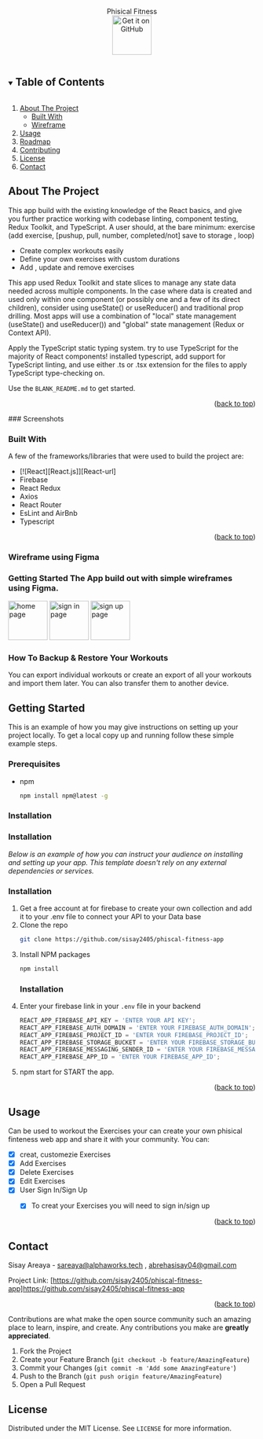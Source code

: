 <!-- PROJECT -->
  <p align="center">
   Phisical Fitness
    <br />
    <a href="https://github.com/blockbasti/just_another_workout_timer/releases/latest">
        <img src="/assets/images/github.png"
        alt="Get it on GitHub"
             height="80"></a>
    <br />
<!-- TABLE OF CONTENTS -->
<details open="open">
  <summary><h2 style="display: inline-block">Table of Contents</h2></summary>
  <ol>
    <li>
      <a href="#about-the-project">About The Project</a>
        <ul>
        <li><a href="#built-with">Built With</a></li>
        <li><a href="#wireframe">Wireframe</a></li>
      </ul>
    </li>
    <li><a href="#usage">Usage</a></li>
    <li><a href="#roadmap">Roadmap</a></li>
    <li><a href="#contributing">Contributing</a></li>
    <li><a href="#license">License</a></li>
    <li><a href="#contact">Contact</a></li>
  </ol>
</details>

<!-- ABOUT THE PROJECT -->
## About The Project
This app build with the existing knowledge of the React basics, and give you further practice working with codebase linting, component testing, Redux Toolkit, and TypeScript. A user should, at the bare minimum: exercise (add exercise, [pushup, pull, number, completed/not] save to storage , loop)
* Create complex workouts easily
* Define your own exercises with custom durations
* Add , update and remove exercises 

This app used Redux Toolkit and state slices to manage any state data needed across multiple components. In the case where data is created and used only within one component (or possibly one and a few of its direct children), consider using useState() or useReducer() and traditional prop drilling. Most apps will use a combination of "local" state management (useState() and useReducer()) and "global" state management (Redux or Context API).

Apply the TypeScript static typing system. try to use TypeScript for the majority of React components! installed typescript, add support for TypeScript linting, and use either .ts or .tsx extension for the files to apply TypeScript type-checking on.

Use the `BLANK_README.md` to get started.

<p align="right">(<a href="#readme-top">back to top</a>)</p>
### Screenshots

### Built With

A few of the frameworks/libraries that were used to build the project are:

* [![React][React.js]][React-url]
* Firebase
* React Redux 
* Axios
* React Router
* EsLint and AirBnb
* Typescript

<p align="right">(<a href="#readme-top">back to top</a>)</p>

### Wireframe using Figma 
  ### Getting Started The App build out with simple wireframes using Figma.
<img src="/assets/images/homewireframe.png"
        alt="home page"
             height="80">
<img src="/assets/images/signinwireframe.png"
        alt="sign in page"
             height="80">
<img src="/assets/images/signupwireframe.png"
        alt="sign up page"
             height="80">
### How To Backup & Restore Your Workouts
You can export individual workouts or create an export of all your workouts and import them later. You can also transfer them to another device.

<!-- GETTING STARTED -->
## Getting Started

This is an example of how you may give instructions on setting up your project locally.
To get a local copy up and running follow these simple example steps.

### Prerequisites

* npm
  ```sh
  npm install npm@latest -g
  ```

### Installation
### Installation
_Below is an example of how you can instruct your audience on installing and setting up your app. This template doesn't rely on any external dependencies or services._
### Installation
1. Get a free account at for firebase to create your own collection and add it to your .env file to connect your API to your Data base
2. Clone the repo
   ```sh
   git clone https://github.com/sisay2405/phiscal-fitness-app
   ```
3. Install NPM packages
   ```sh
   npm install
   ```
   ### Installation
4. Enter your firebase link in your `.env` file in your backend 
   ```js
   REACT_APP_FIREBASE_API_KEY = 'ENTER YOUR API KEY';
   REACT_APP_FIREBASE_AUTH_DOMAIN = 'ENTER YOUR FIREBASE_AUTH_DOMAIN';
   REACT_APP_FIREBASE_PROJECT_ID = 'ENTER YOUR FIREBASE_PROJECT_ID';
   REACT_APP_FIREBASE_STORAGE_BUCKET = 'ENTER YOUR FIREBASE_STORAGE_BUCKET';
   REACT_APP_FIREBASE_MESSAGING_SENDER_ID = 'ENTER YOUR FIREBASE_MESSAGING_SENDER_ID';
   REACT_APP_FIREBASE_APP_ID = 'ENTER YOUR FIREBASE_APP_ID';
   ```
5. npm start for START the app.

<p align="right">(<a href="#readme-top">back to top</a>)</p>

<!-- USAGE EXAMPLES -->
## Usage

Can be used to workout the Exercises your can create your own phisical finteness web app and share it with your community. You can:

- [x] creat, customezie Exercises
- [x] Add Exercises
- [x] Delete Exercises
- [x] Edit Exercises
- [x] User Sign In/Sign Up
    - [x] To creat your Exercises you will need to sign in/sign up


<p align="right">(<a href="#readme-top">back to top</a>)</p>



<!-- CONTACT -->
## Contact

Sisay Areaya - sareaya@alphaworks.tech , abrehasisay04@gmail.com

Project Link: [https://github.com/sisay2405/phiscal-fitness-app]https://github.com/sisay2405/phiscal-fitness-app

<p align="right">(<a href="#readme-top">back to top</a>)</p>


Contributions are what make the open source community such an amazing place to learn, inspire, and create. Any contributions you make are **greatly appreciated**.

1. Fork the Project
2. Create your Feature Branch (`git checkout -b feature/AmazingFeature`)
3. Commit your Changes (`git commit -m 'Add some AmazingFeature'`)
4. Push to the Branch (`git push origin feature/AmazingFeature`)
5. Open a Pull Request


<!-- LICENSE -->
## License

Distributed under the MIT License. See `LICENSE` for more information.

